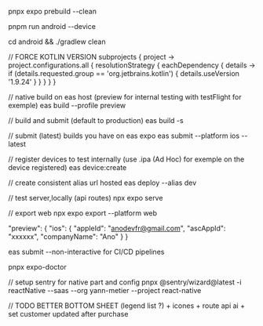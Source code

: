 pnpx expo prebuild --clean

pnpm run android --device

cd android && ./gradlew clean

// FORCE KOTLIN VERSION
subprojects { project ->
    project.configurations.all {
        resolutionStrategy {
            eachDependency { details ->
                if (details.requested.group == 'org.jetbrains.kotlin') {
                    details.useVersion '1.9.24'
                }
            }
        }
    }
}

// native build on eas host (preview for internal testing with testFlight for exemple)
eas build  --profile preview

// build and submit (default to production)
eas build -s

// submit (latest) builds you have on eas expo
eas submit --platform ios --latest

// register devices to test internally (use .ipa (Ad Hoc) for exemple on the device registered)
eas device:create

// create consistent alias url hosted
eas deploy --alias dev

// test server,locally (api routes)
npx expo serve 

// export web
npx expo export --platform web


"preview": {
			"ios": {
				"appleId": "anodevfr@gmail.com",
				"ascAppId": "xxxxxx",
				"companyName": "Ano"
			}
		}

eas submit --non-interactive for CI/CD pipelines

pnpx expo-doctor

// setup sentry for native part and config
pnpx @sentry/wizard@latest -i reactNative --saas --org yann-metier --project react-native

// TODO BETTER BOTTOM SHEET (legend list ?)  + icones + route api ai + set customer updated after purchase
